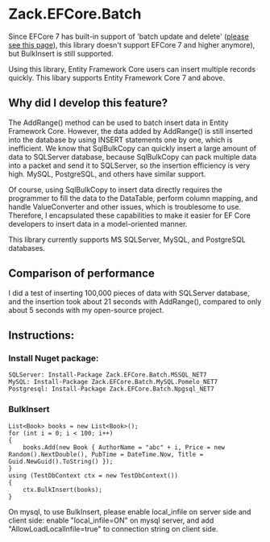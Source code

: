 # Zack.EFCore.Batch
Since EFCore 7 has built-in support of 'batch update and delete' ([please see this page](https://learn.microsoft.com/en-us/ef/core/what-is-new/ef-core-7.0/whatsnew?WT.mc_id=DT-MVP-5004444#executeupdate-and-executedelete-bulk-updates)), this library doesn't support EFCore 7 and higher anymore), but BulkInsert is still supported.

 Using this library, Entity Framework Core users can insert multiple records quickly.
 This libary supports Entity Framework Core 7 and above.  

## Why did I develop this feature?

The AddRange() method can be used to batch insert data in Entity Framework Core. However, the data added by AddRange() is still inserted into the database by using INSERT statements one by one, which is inefficient. We know that SqlBulkCopy can quickly insert a large amount of data to SQLServer database, because SqlBulkCopy can pack multiple data into a packet and send it to SQLServer, so the insertion efficiency is very high. MySQL, PostgreSQL, and others have similar support.

Of course, using SqlBulkCopy to insert data directly requires the programmer to fill the data to the DataTable, perform column mapping, and handle ValueConverter and other issues, which is troublesome to use. Therefore, I encapsulated these capabilities to make it easier for EF Core developers to insert data in a model-oriented manner.

This library currently supports MS SQLServer, MySQL, and PostgreSQL databases.

## Comparison of performance

I did a test of inserting 100,000 pieces of data with SQLServer database, and the insertion took about 21 seconds with AddRange(), compared to only about 5 seconds with my open-source project.

## Instructions:  
 
### Install Nuget package:

```
SQLServer: Install-Package Zack.EFCore.Batch.MSSQL_NET7
MySQL: Install-Package Zack.EFCore.Batch.MySQL.Pomelo_NET7
Postgresql: Install-Package Zack.EFCore.Batch.Npgsql_NET7
``` 

### BulkInsert

```
List<Book> books = new List<Book>();
for (int i = 0; i < 100; i++)
{
	books.Add(new Book { AuthorName = "abc" + i, Price = new Random().NextDouble(), PubTime = DateTime.Now, Title = Guid.NewGuid().ToString() });
}
using (TestDbContext ctx = new TestDbContext())
{
	ctx.BulkInsert(books);
}
```
On mysql, to use BulkInsert, please enable local_infile on server side and client side: enable "local_infile=ON" on mysql server, and add "AllowLoadLocalInfile=true" to connection string on client side.